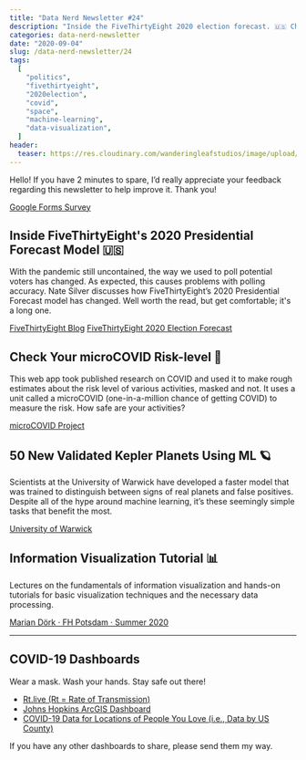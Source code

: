 ```yaml
---
title: "Data Nerd Newsletter #24"
description: "Inside the FiveThirtyEight 2020 election forecast. 🇺🇸 Check your microCOVID risk level. 🦠  50 new planets found with ML! 🪐"
categories: data-nerd-newsletter
date: "2020-09-04"
slug: /data-nerd-newsletter/24
tags:
  [
    "politics",
    "fivethirtyeight",
    "2020election",
    "covid",
    "space",
    "machine-learning",
    "data-visualization",
  ]
header:
  teaser: https://res.cloudinary.com/wanderingleafstudios/image/upload/v1587682706/chrisjmears.com/data-nerd-newsletter-og.jpg
---
```


Hello! If you have 2 minutes to spare, I’d really appreciate your feedback regarding this newsletter to help improve it. Thank you!

[Google Forms Survey](https://forms.gle/CK9r71aAyhwpDupG7)

## Inside FiveThirtyEight's 2020 Presidential Forecast Model 🇺🇸

With the pandemic still uncontained, the way we used to poll potential voters has changed. As expected, this causes problems with polling accuracy. Nate Silver discusses how FiveThirtyEight’s 2020 Presidential Forecast model has changed. Well worth the read, but get comfortable; it's a long one.

[FiveThirtyEight Blog](https://fivethirtyeight.com/features/how-fivethirtyeights-2020-presidential-forecast-works-and-whats-different-because-of-covid-19/)
[FiveThirtyEight 2020 Election Forecast](https://projects.fivethirtyeight.com/2020-election-forecast/)

## Check Your microCOVID Risk-level 🦠

This web app took published research on COVID and used it to make rough estimates about the risk level of various activities, masked and not. It uses a unit called a microCOVID (one-in-a-million chance of getting COVID) to measure the risk. How safe are your activities?

[microCOVID Project](https://www.microcovid.org/calculator)

## 50 New Validated Kepler Planets Using ML 🪐

Scientists at the University of Warwick have developed a faster model that was trained to distinguish between signs of real planets and false positives. Despite all of the hype around machine learning, it’s these seemingly simple tasks that benefit the most.

[University of Warwick](https://warwick.ac.uk/newsandevents/pressreleases/fifty_new_planets)

## Information Visualization Tutorial 📊

Lectures on the fundamentals of information visualization and hands-on tutorials for basic visualization techniques and the necessary data processing.

[Marian Dörk · FH Potsdam · Summer 2020](https://infovis.fh-potsdam.de/tutorials/)

---

## COVID-19 Dashboards

Wear a mask. Wash your hands. Stay safe out there!

- [Rt.live (Rt = Rate of Transmission)](https://rt.live)
- [Johns Hopkins ArcGIS Dashboard](https://www.arcgis.com/apps/opsdashboard/index.html#/bda7594740fd40299423467b48e9ecf6)
- [COVID-19 Data for Locations of People You Love (i.e., Data by US County)](https://91-divoc.com/pages/covid-by-your-locations/)

If you have any other dashboards to share, please send them my way.
